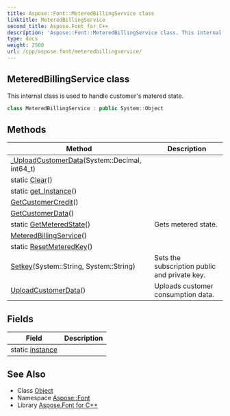 ```yaml
---
title: Aspose::Font::MeteredBillingService class
linktitle: MeteredBillingService
second_title: Aspose.Font for C++
description: 'Aspose::Font::MeteredBillingService class. This internal class is used to handle customer''s matered state in C++.'
type: docs
weight: 2500
url: /cpp/aspose.font/meteredbillingservice/
---
```

## MeteredBillingService class


This internal class is used to handle customer's matered state.

```cpp
class MeteredBillingService : public System::Object
```

## Methods

| Method | Description |
| --- | --- |
| [_UploadCustomerData](./_uploadcustomerdata/)(System::Decimal, int64_t) |  |
| static [Clear](./clear/)() |  |
| static [get_Instance](./get_instance/)() |  |
| [GetCustomerCredit](./getcustomercredit/)() |  |
| [GetCustomerData](./getcustomerdata/)() |  |
| static [GetMeteredState](./getmeteredstate/)() | Gets metered state. |
| [MeteredBillingService](./meteredbillingservice/)() |  |
| static [ResetMeteredKey](./resetmeteredkey/)() |  |
| [Setkey](./setkey/)(System::String, System::String) | Sets the subscription public and private key. |
| [UploadCustomerData](./uploadcustomerdata/)() | Uploads customer consumption data. |
## Fields

| Field | Description |
| --- | --- |
| static [instance](./instance/) |  |
## See Also

* Class [Object](../../system/object/)
* Namespace [Aspose::Font](../)
* Library [Aspose.Font for C++](../../)
